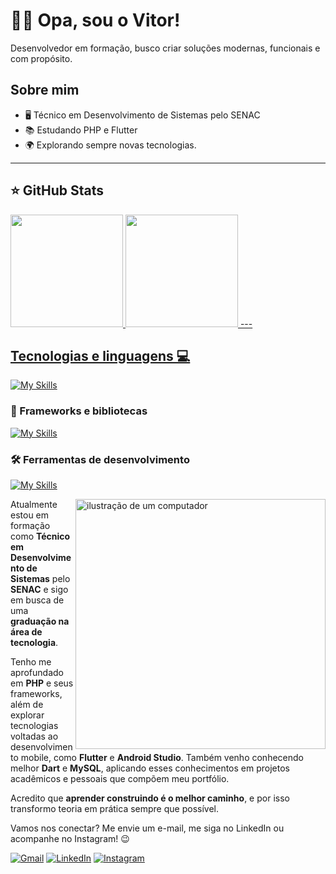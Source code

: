 # 🙋🏾 Opa, sou o Vitor!
<p align="left">
  Desenvolvedor em formação, busco criar soluções modernas, funcionais e com propósito.
</p>

## Sobre mim

- 🖥️ Técnico em Desenvolvimento de Sistemas pelo SENAC
- 📚 Estudando PHP e Flutter
- 🌍 Explorando sempre novas tecnologias.

---

## ⭐ GitHub Stats
<a href="https://github.com/vitorgalvao0">
  <img height="180em" src="https://github-readme-stats.vercel.app/api?username=vitorgalvao0&show_icons=true&theme=dark &include_all_commits=true&count_private=true"/>
  <img height="180em" src="https://github-readme-stats.vercel.app/api/top-langs/?username=vitorgalvao0&layout=compact&langs_count=6&theme=dark"/>
---

## Tecnologias e linguagens 💻

[![My Skills](https://skillicons.dev/icons?i=html,css,js,php,python)](https://skillicons.dev)

### 🚀 Frameworks e bibliotecas
[![My Skills](https://skillicons.dev/icons?i=symfony,nodejs,angular,mysql)](https://skillicons.dev)

### 🛠️ Ferramentas de desenvolvimento
[![My Skills](https://skillicons.dev/icons?i=git,github,figma,vscode,postman)](https://skillicons.dev)



<img src="https://raw.githubusercontent.com/MicaelliMedeiros/micaellimedeiros/master/image/computer-illustration.png" alt="ilustração de um computador" min-width="400px" max-width="400px" width="400px" align="right">

<p align="left"> 
  Atualmente estou em formação como <strong>Técnico em Desenvolvimento de Sistemas</strong> pelo <strong>SENAC</strong> e sigo em busca de uma <strong>graduação na área de     tecnologia</strong>.

Tenho me aprofundado em <strong>PHP</strong> e seus frameworks, além de explorar tecnologias voltadas ao desenvolvimento mobile, como <strong>Flutter</strong> e <strong>Android Studio</strong>. Também venho conhecendo melhor <strong>Dart</strong> e <strong>MySQL</strong>, aplicando esses conhecimentos em projetos acadêmicos e pessoais que compõem meu portfólio.

Acredito que <strong>aprender construindo é o melhor caminho</strong>, e por isso transformo teoria em prática sempre que possível. 
</p>


<p align="left">

</p>

<p align="left">
  Vamos nos conectar? Me envie um e-mail, me siga no LinkedIn ou acompanhe no Instagram! 😉
</p>

<p align="left">
  <a href="https://mail.google.com/mail/?view=cm&fs=1&to=vitoribeirogr@gmail.com" title="Gmail">
  <img src="https://img.shields.io/badge/-Gmail-FF0000?style=flat-square&labelColor=FF0000&logo=gmail&logoColor=white&link=LINK-DO-SEU-GMAIL" alt="Gmail"/></a>
  <a href="https://www.linkedin.com/in/vitor-galv%C3%A3o-299891317" title="LinkedIn">
  <img src="https://img.shields.io/badge/-Linkedin-0e76a8?style=flat-square&logo=Linkedin&logoColor=white&link=LINK-DO-SEU-LINKEDIN" alt="LinkedIn"/></a>
  <a href="https://www.instagram.com/galvaokkk_?igsh=MWR0bWdqa3h5amtndQ%3D%3D&utm_source=qr" title="Instagram">
  <img src="https://img.shields.io/badge/-Instagram-DF0174?style=flat-square&labelColor=DF0174&logo=instagram&logoColor=white&link=LINK-DO-SEU-INSTAGRAM" alt="Instagram"/></a>
</p>
